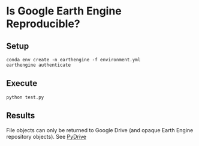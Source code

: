 # Is Google Earth Engine Reproducible?

## Setup

```
conda env create -n earthengine -f environment.yml
earthengine authenticate
```

## Execute

```
python test.py
```

## Results

File objects can only be returned to Google Drive (and opaque Earth Engine repository objects). See [PyDrive](https://github.com/gsuitedevs/PyDrive)


